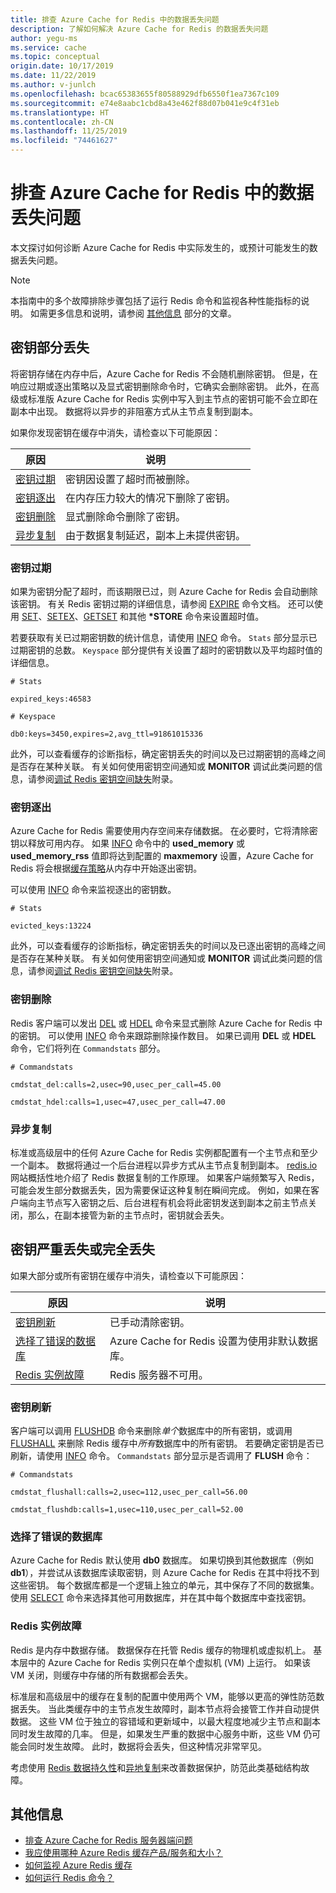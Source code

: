 ```yaml
---
title: 排查 Azure Cache for Redis 中的数据丢失问题
description: 了解如何解决 Azure Cache for Redis 的数据丢失问题
author: yegu-ms
ms.service: cache
ms.topic: conceptual
origin.date: 10/17/2019
ms.date: 11/22/2019
ms.author: v-junlch
ms.openlocfilehash: bcac65383655f80588929dfb6550f1ea7367c109
ms.sourcegitcommit: e74e8aabc1cbd8a43e462f88d07b041e9c4f31eb
ms.translationtype: HT
ms.contentlocale: zh-CN
ms.lasthandoff: 11/25/2019
ms.locfileid: "74461627"
---
```

# <a name="troubleshoot-data-loss-in-azure-cache-for-redis"></a>排查 Azure Cache for Redis 中的数据丢失问题

本文探讨如何诊断 Azure Cache for Redis 中实际发生的，或预计可能发生的数据丢失问题。

> [!NOTE]
> 本指南中的多个故障排除步骤包括了运行 Redis 命令和监视各种性能指标的说明。 如需更多信息和说明，请参阅 [其他信息](#additional-information) 部分的文章。
>

## <a name="partial-loss-of-keys"></a>密钥部分丢失

将密钥存储在内存中后，Azure Cache for Redis 不会随机删除密钥。 但是，在响应过期或逐出策略以及显式密钥删除命令时，它确实会删除密钥。 此外，在高级或标准版 Azure Cache for Redis 实例中写入到主节点的密钥可能不会立即在副本中出现。 数据将以异步的非阻塞方式从主节点复制到副本。

如果你发现密钥在缓存中消失，请检查以下可能原因：

| 原因 | 说明 |
|---|---|
| [密钥过期](#key-expiration) | 密钥因设置了超时而被删除。 |
| [密钥逐出](#key-eviction) | 在内存压力较大的情况下删除了密钥。 |
| [密钥删除](#key-deletion) | 显式删除命令删除了密钥。 |
| [异步复制](#async-replication) | 由于数据复制延迟，副本上未提供密钥。 |

### <a name="key-expiration"></a>密钥过期

如果为密钥分配了超时，而该期限已过，则 Azure Cache for Redis 会自动删除该密钥。 有关 Redis 密钥过期的详细信息，请参阅 [EXPIRE](http://redis.io/commands/expire) 命令文档。 还可以使用 [SET](http://redis.io/commands/set)、[SETEX](https://redis.io/commands/setex)、[GETSET](https://redis.io/commands/getset) 和其他 **\*STORE** 命令来设置超时值。

若要获取有关已过期密钥数的统计信息，请使用 [INFO](http://redis.io/commands/info) 命令。 `Stats` 部分显示已过期密钥的总数。 `Keyspace` 部分提供有关设置了超时的密钥数以及平均超时值的详细信息。

```
# Stats

expired_keys:46583

# Keyspace

db0:keys=3450,expires=2,avg_ttl=91861015336
```

此外，可以查看缓存的诊断指标，确定密钥丢失的时间以及已过期密钥的高峰之间是否存在某种关联。 有关如何使用密钥空间通知或 **MONITOR** 调试此类问题的信息，请参阅[调试 Redis 密钥空间缺失](https://gist.github.com/JonCole/4a249477142be839b904f7426ccccf82#appendix)附录。

### <a name="key-eviction"></a>密钥逐出

Azure Cache for Redis 需要使用内存空间来存储数据。 在必要时，它将清除密钥以释放可用内存。 如果 [INFO](http://redis.io/commands/info) 命令中的 **used_memory** 或 **used_memory_rss** 值即将达到配置的 **maxmemory** 设置，Azure Cache for Redis 将会根据[缓存策略](http://redis.io/topics/lru-cache)从内存中开始逐出密钥。

可以使用 [INFO](http://redis.io/commands/info) 命令来监视逐出的密钥数。

```
# Stats

evicted_keys:13224
```

此外，可以查看缓存的诊断指标，确定密钥丢失的时间以及已逐出密钥的高峰之间是否存在某种关联。 有关如何使用密钥空间通知或 **MONITOR** 调试此类问题的信息，请参阅[调试 Redis 密钥空间缺失](https://gist.github.com/JonCole/4a249477142be839b904f7426ccccf82#appendix)附录。

### <a name="key-deletion"></a>密钥删除

Redis 客户端可以发出 [DEL](http://redis.io/commands/del) 或 [HDEL](http://redis.io/commands/hdel) 命令来显式删除 Azure Cache for Redis 中的密钥。 可以使用 [INFO](http://redis.io/commands/info) 命令来跟踪删除操作数目。 如果已调用 **DEL** 或 **HDEL** 命令，它们将列在 `Commandstats` 部分。

```
# Commandstats

cmdstat_del:calls=2,usec=90,usec_per_call=45.00

cmdstat_hdel:calls=1,usec=47,usec_per_call=47.00
```

### <a name="async-replication"></a>异步复制

标准或高级层中的任何 Azure Cache for Redis 实例都配置有一个主节点和至少一个副本。 数据将通过一个后台进程以异步方式从主节点复制到副本。 [redis.io](http://redis.io/topics/replication) 网站概括性地介绍了 Redis 数据复制的工作原理。 如果客户端频繁写入 Redis，可能会发生部分数据丢失，因为需要保证这种复制在瞬间完成。 例如，如果在客户端向主节点写入密钥之后、后台进程有机会将此密钥发送到副本之前主节点关闭，那么，在副本接管为新的主节点时，密钥就会丢失。  

## <a name="major-or-complete-loss-of-keys"></a>密钥严重丢失或完全丢失

如果大部分或所有密钥在缓存中消失，请检查以下可能原因：

| 原因 | 说明 |
|---|---|
| [密钥刷新](#key-flushing) | 已手动清除密钥。 |
| [选择了错误的数据库](#incorrect-database-selection) | Azure Cache for Redis 设置为使用非默认数据库。 |
| [Redis 实例故障](#redis-instance-failure) | Redis 服务器不可用。 |

### <a name="key-flushing"></a>密钥刷新

客户端可以调用 [FLUSHDB](http://redis.io/commands/flushdb) 命令来删除*单个*数据库中的所有密钥，或调用 [FLUSHALL](http://redis.io/commands/flushall) 来删除 Redis 缓存中*所有*数据库中的所有密钥。 若要确定密钥是否已刷新，请使用 [INFO](http://redis.io/commands/info) 命令。 `Commandstats` 部分显示是否调用了 **FLUSH** 命令：

```
# Commandstats

cmdstat_flushall:calls=2,usec=112,usec_per_call=56.00

cmdstat_flushdb:calls=1,usec=110,usec_per_call=52.00
```

### <a name="incorrect-database-selection"></a>选择了错误的数据库

Azure Cache for Redis 默认使用 **db0** 数据库。 如果切换到其他数据库（例如 **db1**），并尝试从该数据库读取密钥，则 Azure Cache for Redis 在其中将找不到这些密钥。 每个数据库都是一个逻辑上独立的单元，其中保存了不同的数据集。 使用 [SELECT](http://redis.io/commands/select) 命令来选择其他可用数据库，并在其中每个数据库中查找密钥。

### <a name="redis-instance-failure"></a>Redis 实例故障

Redis 是内存中数据存储。 数据保存在托管 Redis 缓存的物理机或虚拟机上。 基本层中的 Azure Cache for Redis 实例只在单个虚拟机 (VM) 上运行。 如果该 VM 关闭，则缓存中存储的所有数据都会丢失。 

标准层和高级层中的缓存在复制的配置中使用两个 VM，能够以更高的弹性防范数据丢失。 当此类缓存中的主节点发生故障时，副本节点将会接管工作并自动提供数据。 这些 VM 位于独立的容错域和更新域中，以最大程度地减少主节点和副本同时发生故障的几率。 但是，如果发生严重的数据中心服务中断，这些 VM 仍可能会同时发生故障。 此时，数据将会丢失，但这种情况非常罕见。

考虑使用 [Redis 数据持久性](http://redis.io/topics/persistence)和[异地复制](/azure-cache-for-redis/cache-how-to-geo-replication)来改善数据保护，防范此类基础结构故障。

## <a name="additional-information"></a>其他信息

- [排查 Azure Cache for Redis 服务器端问题](cache-troubleshoot-server.md)
- [我应使用哪种 Azure Redis 缓存产品/服务和大小？](cache-faq.md#what-azure-cache-for-redis-offering-and-size-should-i-use)
- [如何监视 Azure Redis 缓存](cache-how-to-monitor.md)
- [如何运行 Redis 命令？](cache-faq.md#how-can-i-run-redis-commands)

<!-- Update_Description: wording update -->